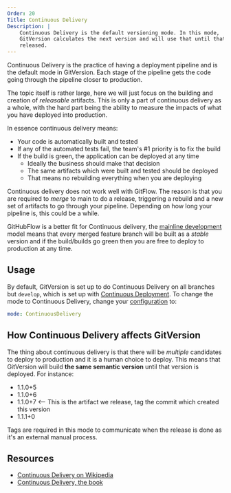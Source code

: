 ```yaml
---
Order: 20
Title: Continuous Delivery
Description: |
    Continuous Delivery is the default versioning mode. In this mode,
    GitVersion calculates the next version and will use that until that is
    released.
---
```


Continuous Delivery is the practice of having a deployment pipeline and is the
default mode in GitVersion. Each stage of the pipeline gets the code going
through the pipeline closer to production.

The topic itself is rather large, here we will just focus on the building and
creation of *releasable* artifacts. This is only a part of continuous delivery
as a whole, with the hard part being the ability to measure the impacts of what
you have deployed into production.

In essence continuous delivery means:

- Your code is automatically built and tested
- If any of the automated tests fail, the team's #1 priority is to fix the
   build
- If the build is green, the application can be deployed at any time
  - Ideally the business should make that decision
  - The same artifacts which were built and tested should be deployed
  - That means no rebuilding everything when you are deploying

Continuous delivery does not work well with GitFlow. The reason is that you are
required to *merge* to main to do a release, triggering a rebuild and a new
set of artifacts to go through your pipeline. Depending on how long your
pipeline is, this could be a while.

GitHubFlow is a better fit for Continuous delivery, the [mainline
development][mainline] model means that every merged feature branch will be
built as a *stable* version and if the build/builds go green then you are free
to deploy to production at any time.

## Usage

By default, GitVersion is set up to do Continuous Delivery on all branches but
`develop`, which is set up with [Continuous Deployment][continuous-deployment].
To change the mode to Continuous Delivery, change your
[configuration] to:

```yaml
mode: ContinuousDelivery
```

## How Continuous Delivery affects GitVersion

The thing about continuous delivery is that there will be *multiple* candidates
to deploy to production and it is a human choice to deploy. This means that
GitVersion will build **the same semantic version** until that version is
deployed. For instance:

- 1.1.0+5
- 1.1.0+6
- 1.1.0+7  <-- This is the artifact we release, tag the commit which created
this version
- 1.1.1+0

Tags are required in this mode to communicate when the release is done as it's
an external manual process.

## Resources

- [Continuous Delivery on Wikipedia][wikipedia]
- [Continuous Delivery, the book][book]

[book]: http://www.amazon.com/Continuous-Delivery-Deployment-Automation-Addison-Wesley/dp/0321601912
[configuration]: /docs/reference/configuration
[continuous-deployment]: continuous-deployment
[mainline]: /docs/reference/modes/mainline
[wikipedia]: https://en.wikipedia.org/wiki/Continuous_delivery

